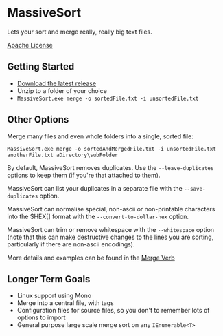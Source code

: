 # MassiveSort #

Lets your sort and merge really, really big text files.

[Apache License](https://www.apache.org/licenses/LICENSE-2.0)

## Getting Started ##

* [Download the latest release](https://bitbucket.org/ligos/massivesort/downloads)
* Unzip to a folder of your choice
* `MassiveSort.exe merge -o sortedFile.txt -i unsortedFile.txt`

## Other Options ##

Merge many files and even whole folders into a single, sorted file:

`MassiveSort.exe merge -o sortedAndMergedFile.txt -i unsortedFile.txt anotherFile.txt aDirectory\subFolder`

By default, MassiveSort removes duplicates. Use the `--leave-duplicates` options to keep them (if you're that attached to them).

MassiveSort can list your duplicates in a separate file with the `--save-duplicates` option.

MassiveSort can normalise special, non-ascii or non-printable characters into the $HEX[] format with the `--convert-to-dollar-hex` option.

MassiveSort can trim or remove whitespace with the `--whitespace` option (note that this can make destructive changes to the lines you are sorting, particularly if there are non-ascii encodings).

More details and examples can be found in the [Merge Verb](https://bitbucket.org/ligos/massivesort/wiki/Verb%20-%20Merge)

## Longer Term Goals ##

* Linux support using Mono
* Merge into a central file, with tags
* Configuration files for source files, so you don't to remember lots of options to import
* General purpose large scale merge sort on any `IEnumerable<T>`